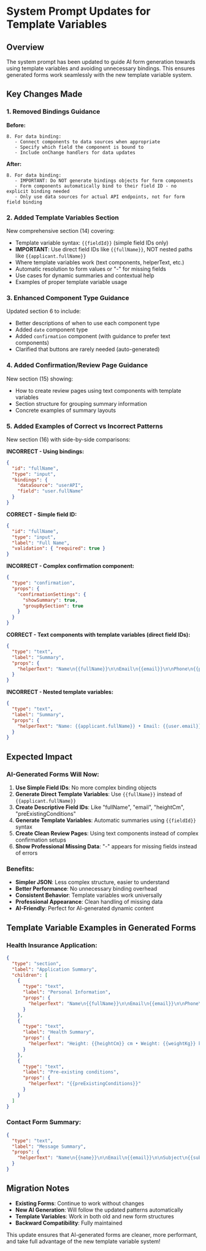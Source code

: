 # System Prompt Updates for Template Variables

## Overview

The system prompt has been updated to guide AI form generation towards using template variables and avoiding unnecessary bindings. This ensures generated forms work seamlessly with the new template variable system.

## Key Changes Made

### 1. **Removed Bindings Guidance**
**Before:**
```
8. For data binding:
   - Connect components to data sources when appropriate
   - Specify which field the component is bound to
   - Include onChange handlers for data updates
```

**After:**
```
8. For data binding:
   - IMPORTANT: Do NOT generate bindings objects for form components
   - Form components automatically bind to their field ID - no explicit binding needed
   - Only use data sources for actual API endpoints, not for form field binding
```

### 2. **Added Template Variables Section**
New comprehensive section (14) covering:
- Template variable syntax: `{{fieldId}}` (simple field IDs only)
- **IMPORTANT**: Use direct field IDs like `{{fullName}}`, NOT nested paths like `{{applicant.fullName}}`
- Where template variables work (text components, helperText, etc.)
- Automatic resolution to form values or "-" for missing fields
- Use cases for dynamic summaries and contextual help
- Examples of proper template variable usage

### 3. **Enhanced Component Type Guidance**
Updated section 6 to include:
- Better descriptions of when to use each component type
- Added `date` component type
- Added `confirmation` component (with guidance to prefer text components)
- Clarified that buttons are rarely needed (auto-generated)

### 4. **Added Confirmation/Review Page Guidance**
New section (15) showing:
- How to create review pages using text components with template variables
- Section structure for grouping summary information
- Concrete examples of summary layouts

### 5. **Added Examples of Correct vs Incorrect Patterns**
New section (16) with side-by-side comparisons:

**INCORRECT - Using bindings:**
```json
{
  "id": "fullName",
  "type": "input",
  "bindings": {
    "dataSource": "userAPI",
    "field": "user.fullName"
  }
}
```

**CORRECT - Simple field ID:**
```json
{
  "id": "fullName", 
  "type": "input",
  "label": "Full Name",
  "validation": { "required": true }
}
```

**INCORRECT - Complex confirmation component:**
```json
{
  "type": "confirmation",
  "props": {
    "confirmationSettings": {
      "showSummary": true,
      "groupBySection": true
    }
  }
}
```

**CORRECT - Text components with template variables (direct field IDs):**
```json
{
  "type": "text",
  "label": "Summary",
  "props": {
    "helperText": "Name\n{{fullName}}\n\nEmail\n{{email}}\n\nPhone\n{{phone}}"
  }
}
```

**INCORRECT - Nested template variables:**
```json
{
  "type": "text",
  "label": "Summary", 
  "props": {
    "helperText": "Name: {{applicant.fullName}} • Email: {{user.email}}"
  }
}
```

## Expected Impact

### AI-Generated Forms Will Now:
1. **Use Simple Field IDs**: No more complex binding objects
2. **Generate Direct Template Variables**: Use `{{fullName}}` instead of `{{applicant.fullName}}`
3. **Create Descriptive Field IDs**: Like "fullName", "email", "heightCm", "preExistingConditions" 
4. **Generate Template Variables**: Automatic summaries using `{{fieldId}}` syntax
5. **Create Clean Review Pages**: Using text components instead of complex confirmation setups
6. **Show Professional Missing Data**: "-" appears for missing fields instead of errors

### Benefits:
- **Simpler JSON**: Less complex structure, easier to understand
- **Better Performance**: No unnecessary binding overhead
- **Consistent Behavior**: Template variables work universally
- **Professional Appearance**: Clean handling of missing data
- **AI-Friendly**: Perfect for AI-generated dynamic content

## Template Variable Examples in Generated Forms

### Health Insurance Application:
```json
{
  "type": "section",
  "label": "Application Summary",
  "children": [
    {
      "type": "text",
      "label": "Personal Information",
      "props": {
        "helperText": "Name\n{{fullName}}\n\nEmail\n{{email}}\n\nPhone\n{{phone}}\n\nDate of birth\n{{dob}}"
      }
    },
    {
      "type": "text",
      "label": "Health Summary",
      "props": {
        "helperText": "Height: {{heightCm}} cm • Weight: {{weightKg}} kg • Smoker: {{smoker}}"
      }
    },
    {
      "type": "text",
      "label": "Pre-existing conditions",
      "props": {
        "helperText": "{{preExistingConditions}}"
      }
    }
  ]
}
```

### Contact Form Summary:
```json
{
  "type": "text",
  "label": "Message Summary",
  "props": {
    "helperText": "Name\n{{name}}\n\nEmail\n{{email}}\n\nSubject\n{{subject}}\n\nMessage\n{{message}}"
  }
}
```

## Migration Notes

- **Existing Forms**: Continue to work without changes
- **New AI Generation**: Will follow the updated patterns automatically
- **Template Variables**: Work in both old and new form structures
- **Backward Compatibility**: Fully maintained

This update ensures that AI-generated forms are cleaner, more performant, and take full advantage of the new template variable system!
